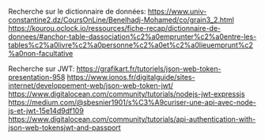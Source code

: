 Recherche sur le dictionnaire de données:
https://www.univ-constantine2.dz/CoursOnLine/Benelhadj-Mohamed/co/grain3_2.html
https://kourou.oclock.io/ressources/fiche-recap/dictionnaire-de-donnees/#anchor-table-dassociation%c2%a0emprunter%c2%a0entre-les-tables%c2%a0livre%c2%a0personne%c2%a0et%c2%a0lieuemprunt%c2%a0non-facultative

Recherche sur JWT:
https://grafikart.fr/tutoriels/json-web-token-presentation-958
https://www.ionos.fr/digitalguide/sites-internet/developpement-web/json-web-token-jwt/
https://www.digitalocean.com/community/tutorials/nodejs-jwt-expressjs
https://medium.com/@sbesnier1901/s%C3%A9curiser-une-api-avec-node-js-et-jwt-15e14d9df109
https://www.digitalocean.com/community/tutorials/api-authentication-with-json-web-tokensjwt-and-passport

